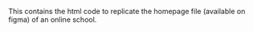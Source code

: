 This contains the html code to replicate the homepage file (available on figma) of an online school.